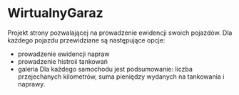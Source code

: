 # WirtualnyGaraz

Projekt strony pozwalającej na prowadzenie ewidencji swoich pojazdów.
Dla każdego pojazdu przewidziane są następujące opcje:
- prowadzenie ewidencji napraw
- prowadzenie histroii tankowań
- galeria
Dla każdego samochodu jest podsumowanie: liczba przejechanych kilometrów, suma pieniędzy wydanych na tankowania i naprawy.
